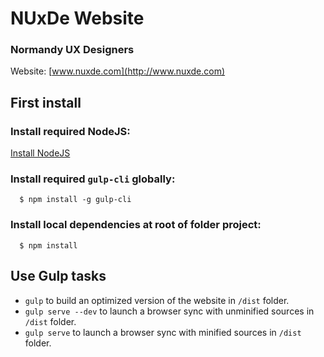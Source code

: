 # NUxDe Website
### Normandy UX Designers

Website: [www.nuxde.com](http://www.nuxde.com)

## First install

### Install required NodeJS:

[Install NodeJS](https://nodejs.org)

### Install required `gulp-cli` globally:

```
  $ npm install -g gulp-cli
```

### Install local dependencies at root of folder project:
```
  $ npm install
```

## Use Gulp tasks

* `gulp` to build an optimized version of the website in `/dist` folder.
* `gulp serve --dev` to launch a browser sync with unminified sources in `/dist` folder.
* `gulp serve` to launch a browser sync with minified sources in `/dist` folder.